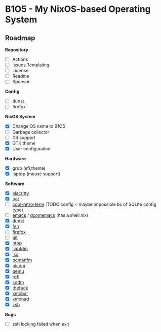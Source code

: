 # B1O5 - My NixOS-based Operating System

## Roadmap

**Repository**
- [ ] Actions
- [ ] Issues Templating
- [ ] License
- [ ] Readme
- [ ] Sponsor

**Config**
- [ ] dunst
- [ ] firefox

**NixOS System**
- [x] Change OS name to B1O5
- [ ] Garbage collector
- [ ] Git support
- [x] GTK theme
- [x] User configuration

**Hardware**
- [x] grub (efi,theme)
- [x] laptop (mouse support)

**Software**
- [x] [alacritty](https://github.com/alacritty/alacritty)
- [x] [bat](https://github.com/sharkdp/bat)
- [ ] [cool-retro-term](https://github.com/Swordfish90/cool-retro-term) (TODO config ~ maybe impossible bc of SQLite config type)
- [ ] [emacs](https://github.com/emacs-mirror/emacs) / [doomemacs](https://github.com/doomemacs/doomemacs) (has a shell.nix)
- [x] [dunst](https://github.com/dunst-project/dunst)
- [x] [feh](https://github.com/derf/feh)
- [ ] [firefox](https://github.com/mozilla)
- [ ] [git](https://github.com/git/git)
- [x] [htop](https://github.com/htop-dev/htop)
- [x] [lightdm](https://github.com/canonical/lightdm)
- [x] [lsd](https://github.com/Peltoche/lsd)
- [x] [pcmanfm](https://github.com/lxde/pcmanfm)
- [x] [picom](https://github.com/jonaburg/picom)
- [x] [qemu](https://github.com/qemu/qemu)
- [x] [rofi](https://github.com/davatorium/rofi)
- [x] [sddm](https://github.com/sddm/sddm)
- [x] [thefuck](https://github.com/nvbn/thefuck)
- [x] [xmobar](https://github.com/jaor/xmobar)
- [x] [xmonad](https://github.com/xmonad/xmonad)
- [x] [zsh](https://github.com/zsh-users/zsh)

**Bugs**
- [ ] zsh locking failed when exit